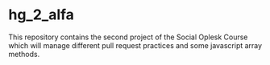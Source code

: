 # hg_2_alfa
This repository contains the second project of the Social Oplesk Course which will manage different pull request practices and some javascript array methods.
